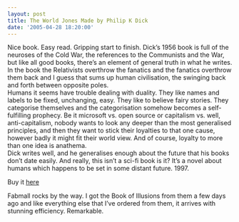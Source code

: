 ```yaml
---
layout: post
title: The World Jones Made by Philip K Dick
date: '2005-04-28 18:20:00'
---
```


<p>Nice book. Easy read. Gripping start to finish. Dick&rsquo;s 1956 book is full of the neuroses of the Cold War, the references to the Communists and the War, but like all good books, there&rsquo;s an element of general truth in what he writes. In the book the Relativists overthrow the fanatics and the fanatics overthrow them back and I guess that sums up human civilisation, the swinging back and forth between opposite poles.<br/>
 Humans it seems have trouble dealing with duality. They like names and labels to be fixed, unchanging, easy. They like to believe fairy stories. They categorise themselves and the categorisation somehow becomes a self-fulfilling prophecy. Be it microsoft vs. open source or capitalism vs. well, anti-capitalism, nobody wants to look any deeper than the most generalised principles, and then they want to stick their loyalties to that one cause, however badly it might fit their world view. And of course, loyalty to more than one idea is anathema.<br/>
 Dick writes well, and he generalises enough about the future that his books don&rsquo;t date easily. And really, this isn&rsquo;t a sci-fi book is it? It&rsquo;s a novel about humans which happens to be set in some distant future. 1997.</p>

<p>Buy it <a href="http://fabmall.com/Stores/misc/frmMainFrame.asp?Files=FDL&amp;catalogId=Books&amp;ProductId=0679742190&amp;ActualCatalog=Books" target="_blank">here</a></p>

<p>Fabmall rocks by the way. I got the Book of Illusions from them a few days ago and like everything else that I&rsquo;ve ordered from them, it arrives with stunning efficiency. Remarkable.</p>